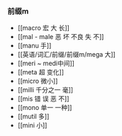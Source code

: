 ### 前缀m

- [[macro 宏 大 长]]
- [[mal - male 恶 坏 不良 失 不]]
- [[manu 手]]
- [[英语/词汇/前缀/前缀m/mega 大]]
- [[meri ~ medi中间]]
- [[meta 超  变化]]
- [[micro 微小]]
- [[milli 千分之一 毫]]
- [[mis 错 误 恶 不]]
- [[mono 单一 一种]]
- [[mutil 多]]
- [[mini  小]]